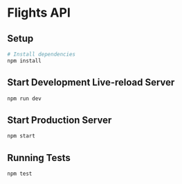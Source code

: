 Flights API
===========

Setup
-----
```sh
# Install dependencies
npm install
```

Start Development Live-reload Server
------------------------------------
```sh
npm run dev
```

Start Production Server
-----------------------
```sh
npm start
```

Running Tests
-------------
```sh
npm test
```